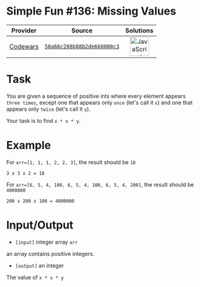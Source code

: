 [_metadata_:generated]: - "true"

# Simple Fun #136: Missing Values

<!-- INFO TABLE BEGIN -->

| Provider                                        | Source                                                                               | Solutions                                                                                                                                                    |
| :---------------------------------------------: | :----------------------------------------------------------------------------------: | :----------------------------------------------------------------------------------------------------------------------------------------------------------: |
| [Codewars](../../../docs/providers/Codewars.md) | [`58a66c208b88b2de660000c3`](https://www.codewars.com/kata/58a66c208b88b2de660000c3) | [<img src="https://res.cloudinary.com/rascaltwo/image/upload/v1631924076/javascript_ehszr7.svg" alt="JavaScript" title="JavaScript" width="50" />](solve.js) |

<!-- INFO TABLE END -->

# Task

 You are given a sequence of positive ints where every element appears `three times`, except one that appears only `once` (let's call it `x`) and one that appears only `twice` (let's call it `y`).

 Your task is to find `x * x * y`.

# Example

 For `arr=[1, 1, 1, 2, 2, 3]`, the result should be `18`
 
 `3 x 3 x 2 = 18`
 
 For `arr=[6, 5, 4, 100, 6, 5, 4, 100, 6, 5, 4, 200]`, the result should be `4000000`
 
 `200 x 200 x 100 = 4000000`

# Input/Output

 - `[input]` integer array `arr`

  an array contains positive integers.

 - `[output]` an integer

 The value of `x * x * y`
